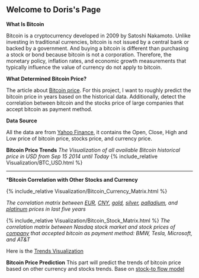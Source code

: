 ## Welcome to Doris's Page

**What Is Bitcoin** 

Bitcoin is a cryptocurrency developed in 2009 by Satoshi Nakamoto. Unlike investing in traditional currencies, bitcoin is not issued by a central bank or backed by a government. And buying a bitcoin is different than purchasing a stock or bond because bitcoin is not a corporation. Therefore, the monetary policy, inflation rates, and economic growth measurements that typically influence the value of currency do not apply to bitcoin. 

**What Determined Bitcoin Price?** 

The article about [Bitcoin price](https://www.thebalance.com/who-sets-bitcoin-s-price-391278). For this project, I want to roughly predict the bitcoin price in years based on the historical data. Additionally, detect the correlation between bitcoin and the stocks price of large companies that accept bitcoin as payment method. 

**Data Source**

All the data are from [Yahoo Finance](https://finance.yahoo.com/), it contains the Open, Close, High and Low price of bitcoin price, stocks price, and currency price. 

**Bitcoin Price Trends**
*The Visualization of all available Bitcoin historical price in USD from Sep 15 2014 until Today* 
{% include_relative Visualization/BTC_USD.html %}

****

***Bitcoin Correlation with Other Stocks and Currency**

{% include_relative Visualization/Bitcoin_Currency_Matrix.html %}

*The correlation matrix between [EUR](https://finance.yahoo.com/quote/EURUSD=X?p=EURUSD=X&.tsrc=fin-srch), [CNY](https://finance.yahoo.com/quote/CNY=X?p=CNY=X&.tsrc=fin-srch), [gold](https://finance.yahoo.com/quote/GOLD?p=GOLD&.tsrc=fin-srch), [silver](https://finance.yahoo.com/quote/SI=F?p=SI=F&.tsrc=fin-srch), [palladium](https://finance.yahoo.com/quote/PA=F?p=PA=F&.tsrc=fin-srch), and [platinum](https://finance.yahoo.com/quote/PL=F?p=PL=F&.tsrc=fin-srch) prices in last five years*

{% include_relative Visualization/Bitcoin_Stock_Matrix.html %}
*The correlation matrix between Nasdaq stock market and stock prices of [company](https://www.insidermonkey.com/blog/5-biggest-companies-that-accept-bitcoin-915752/3/) that accepted bitcoin as payment method: BMW, Tesla, Microsoft, and AT&T*

Here is the [Trends Visualization](trends.md)

**Bitcoin Price Prediction**
This part will predict the trends of bitcoin price based on other currency and stocks trends. Base on [stock-to flow model](https://medium.com/@100trillionUSD/modeling-bitcoins-value-with-scarcity-91fa0fc03e25)
